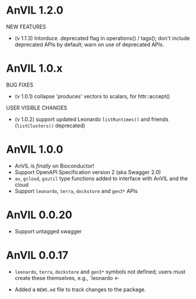 # AnVIL 1.2.0

NEW FEATURES

- (v 1.1.3) Intorduce .deprecated flag in operations() / tags(); don't include
  deprecated APIs by default; warn on use of deprecated APIs.

# AnVIL 1.0.x

BUG FIXES

- (v 1.0.1) collapse 'produces' vectors to scalars, for httr::accept()

USER VISIBLE CHANGES

- (v 1.0.2) support updated Leonardo `listRuntimes()` and friends
  (`listClusters()` deprecated)

# AnVIL 1.0.0

- AnVIL is _finally_ on Bioconductor!
- Support OpenAPI Specification version 2 (aka Swagger 2.0)
- `av`, `gcloud`, `gsutil` type functions added to interface with AnVIL
  and the cloud
- Support `leonardo`, `terra`, `dockstore` and `gen3*` APIs

# AnVIL 0.0.20

- Support untagged swagger

# AnVIL 0.0.17

- `leonardo`, `terra`, `dockstore` and `gen3*` symbols not defined; users must
  create these themselves, e.g., `leonardo <-

- Added a `NEWS.md` file to track changes to the package.
